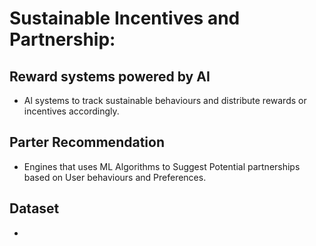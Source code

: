 # Sustainable Incentives and Partnership:
## Reward systems powered by AI
* Al systems to track sustainable behaviours and distribute rewards or incentives accordingly.
## Parter Recommendation
* Engines that uses ML Algorithms to Suggest Potential partnerships based on User behaviours and Preferences.


## Dataset
*
